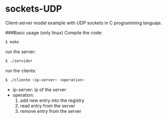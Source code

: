 # sockets-UDP
Client-server model example with UDP sockets in C programming languaje.


###Basic usage (only linux)
Compile the code:
```sh
$ make
```
run the server:
```sh
$ ./servidor
```
run the clients:
```sh
$ ./cliente <ip-server> <operation>
```
- ip-server: ip of the server
- operation:
    1. add new entry into the registry
    2. read entry from the server
    3. remove entry from the server	
